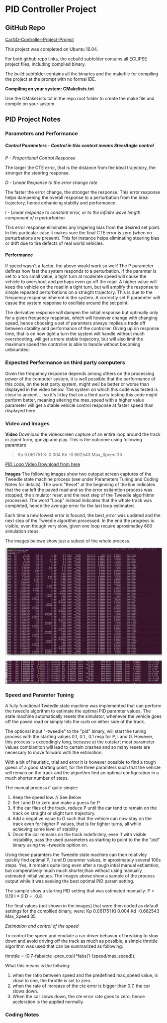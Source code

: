 # PID Controller Project
## GitHub Repo
[CarND-Controller-Project-Project](https://github.com/QuantumCoherence/CarND-PID-Control-Project)


This project was completed on Ubuntu 16.04.

For both github repo links, the ecbuild subfolder contains all ECLIPSE project files, including compiled binary.

The build subfolder contains all the binaries and the makefile for compiling the project at the prompt with no formal IDE. 

**Compiling on your system: CMakelists.txt**

Use the CMakeLists.txt in the repo root folder to create the make file and compile on your system.


## PID Project Notes	

### Parameters and Performance

##### Control Parameters - Control in this context means SteerAngle control

*P - Proportional Control Response*

The larger the CTE error, that is the distance from the ideal trajectory, the stronger the steering response.

*D - Linear Response to the error change rate*

The faster the error change, the stronger the response. This error response helps dampening the overall response to a perturbation from the ideal trajectory, hence enhanicng stabilty and performance.

*I - Linear response to constant error, or to the infinite wave length component of a perturbation*

This error response eliminates any lingering bias from the desired set point. In this particular case it makes sure the final CTE error is zero (when no perturbations are present). This for instance helps eliminating steering bias or drift due to tire defects of real world vehicles.

#### Performance

If speed wasn't a factor, the above would work so well!
The P parameter defines how fast the system responds to a perturbation. If the paramter is set to a too small value, a tight turn at moderate speed will cause the vehicle to overshoot and perhaps even go off the road.
A higher value will keep the vehicle on the road in a tight turn, but will amplify the response to simple repeated perturbations on a straight trajectory. This is due to the frequency response inherent in the system. A correctly set P parameter will casue the system response to oscillate around the set point. 

The derivative response will dampen the initial response but optimally only for a given frequency response, which will however change with changing speed, hence choosing a set of paramters always implies a trade off between stability and performance of the controller.
Giving up on response time, that is on how tight a turn the system will handle without much overshooting, will get a more stable trajecotry, but will also limit the maximum speed the controller is able to handle without becoming unbounded.


### Expected Performance on third party computers
Given the frequency response depends among others on the processing power of the computer system, it is well possible that the performance of this code, on  the test party system, might well be better or worse than displayed in the video below.
The system on which this code was tested is close to ancient ... so it's likley that on a third party testing this code might perform better, meaning altering the max_speed with a higher value parameter will get a stable vehicle control response at faster speed than displayed here.

### Video and Images

**Video**
Download the videoscreen capture of an entire loop around the track in ziped form, gunzip and play.
This is the outcome using following paramters 
> Kp  0.061751
> Ki  0.004
> Kd  -0.662543
> Max_Speed 35

[PID Loop Video Download from here](https://github.com/QuantumCoherence/CarND-PID-Control-Project/blob/master/vokoscreen-2018-06-01_21-37-30.mkv.gz)

**Images**
The following images show two outoput screen captures of the Tweedle state machine process (see under Parameters Tuning and Coding Notes for details).
The word "Reset" at the beginning of the line indicates that the car left the paved road and so the error estiamtion process was stopped, the simulator reset and the next step of the Tweedle algorhitmn processed.
The word "Loop" instead indicates that the whole track was completed, hence the average error for the last loop estimated.

Each time a new lowest error is foound, the best_error was updated and the next step of the Tweedle algorithm processed. In the end the progress is visible, even though very slow, given one loop require aproximatley 600 simulation steps.

The images belowe show just a subest of the whole process.




![Tweedle Process Output sample 1](https://github.com/QuantumCoherence/CarND-PID-Control-Project/blob/master/Tweedle%20Output.jpg?raw=true)


![Tweedle Process Output sample 2](https://github.com/QuantumCoherence/CarND-PID-Control-Project/blob/master/Tweedle%20Output2.jpg?raw=true)

### Speed and Paramter Tuning
A fully functional Tweedle state machine was implemented that can perform the tweedle algorithm to estimate the optimal PID paramter values. The state machine automatically resets the simulator, whenever the vehicle goes off the paved road or simply hits the curb on either side of the track.

The optional input "-tweedle" to the "pid" binary, will start the tuning process with the starting values 0.1, 0.1 , 0.1 resp for P, I and D. However, this process is exceedingly long, because at the outstart most parameter values combianiton will lead to certain crashes and so many resets are necessary to move forward with the estimation.

With a bit of heuristic, trial and error it is however possible to find a rough guess of a good starting point, for the three paramters such that the vehicle will remain on the track and the algorithm find an optimal configuration in a much shorter number of steps.

The manual process if quite simple:

1. Keep the speed low. // See Below
2. Set I and D to zero and make a guess for P
2. If the car flies of the track, reduce P until the car tend to remain on the track on straight or slight turn trajectory.
3. Add a negative value to D such that the vehicle can now stay on the track even for higher P values, that is for tighter turns, all while achieving some level of stability
4. Once the car remains on the track indefinitely, even if with visible instability, pass the used parameters as starting to point to the the "pid" binary using the -tweedle opition on.


Using these paramters the Tweedle state machine can then relativley quickly find optimal P, I and D paramter values, in aproximately several 100s steps. Yes, it remains quite long even after a rough intial manual estiamtion, but comperatively much much shorter,than without using manually estimated initial values.
The images above show a sample of the process output while it was seeking the best optimal PID param setting.

The sample show a starting PID setting that was estimated manually:
P = 0.19
I = 0
D = -0.8

The final values (not shown in the images) that were then coded as default settings for the compliled binary, were:
Kp  0.061751
Ki  0.004
Kd  -0.662543
Max_Speed 35

*Estimation and control of the speed*

To control the speed and emulate a car driver behavior of breaking to slow down and avoid driving off the track as much as possible, a simple throttle algorithm was used that can be summarized as following:

throttle = (0.7-fabs(cte -prev_cte))*fabs(1-(speed/max_speed));

What this means is the follwing: 

1. when the ratio between speed and the predefined max_speed value, is close to one, the throttle is set to zero.
2. when the rate of increase of the cte error is bigger than 0.7, the car slows down.
3. When the car slows down, the cte error rate goes to zero, hence accleration is the applied normally.




### Coding Notes
